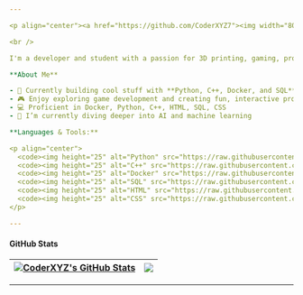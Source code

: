 ```yaml
---

<p align="center"><a href="https://github.com/CoderXYZ7"><img width="80%" alt="Hello, I'm CoderXYZ, a passionate developer!" src="https://user-images.githubusercontent.com/xxxx/xxxxx.png" /></a></p>

<br />

I'm a developer and student with a passion for 3D printing, gaming, programming, and AI 🚀

**About Me**

- 💼 Currently building cool stuff with **Python, C++, Docker, and SQL**
- 🎮 Enjoy exploring game development and creating fun, interactive projects
- 💻 Proficient in Docker, Python, C++, HTML, SQL, CSS
- 🌱 I’m currently diving deeper into AI and machine learning

**Languages & Tools:**

<p align="center">
  <code><img height="25" alt="Python" src="https://raw.githubusercontent.com/github/explore/main/topics/python/python.png"></code>
  <code><img height="25" alt="C++" src="https://raw.githubusercontent.com/github/explore/main/topics/cpp/cpp.png"></code>
  <code><img height="25" alt="Docker" src="https://raw.githubusercontent.com/github/explore/main/topics/docker/docker.png"></code>
  <code><img height="25" alt="SQL" src="https://raw.githubusercontent.com/github/explore/main/topics/sql/sql.png"></code>
  <code><img height="25" alt="HTML" src="https://raw.githubusercontent.com/github/explore/main/topics/html/html.png"></code>
  <code><img height="25" alt="CSS" src="https://raw.githubusercontent.com/github/explore/main/topics/css/css.png"></code>
</p>

---
```


#### GitHub Stats

| <a href="https://github.com/CoderXYZ7/github-readme-stats"><img align="center" src="https://github-readme-stats.vercel.app/api?username=CoderXYZ7&show_icons=true&include_all_commits=true&theme=dark&hide_border=true" alt="CoderXYZ's GitHub Stats" /></a> | <a href="https://github.com/CoderXYZ7/github-readme-stats"><img align="center" src="https://github-readme-stats.vercel.app/api/top-langs/?username=CoderXYZ7&layout=compact&theme=dark&hide_border=true" /></a> |
| ------------- | ------------- |

---


<!--
**CoderXYZ7/CoderXYZ7** is a ✨ _special_ ✨ repository because its `README.md` (this file) appears on your GitHub profile.

Here are some ideas to get you started:

- 🔭 I’m currently working on ...
- 🌱 I’m currently learning ...
- 👯 I’m looking to collaborate on ...
- 🤔 I’m looking for help with ...
- 💬 Ask me about ...
- 📫 How to reach me: ...
- 😄 Pronouns: ...
- ⚡ Fun fact: ...
-->
